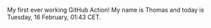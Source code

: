My first ever working GitHub Action!
My name is Thomas and today is Tuesday, 16 February, 01:43 CET. 
